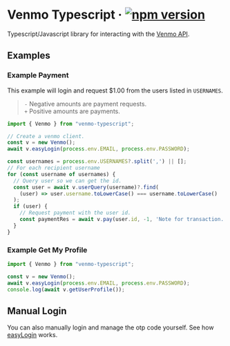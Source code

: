 # Venmo Typescript &middot; [![npm version](https://img.shields.io/npm/v/venmo-typescript.svg?style=flat)](https://www.npmjs.com/package/venmo-typescript)

Typescript/Javascript library for interacting with the [Venmo API](https://github.com/mmohades/VenmoApiDocumentation).

## Examples

### Example Payment

This example will login and request $1.00 from the users listed in `USERNAMES`.

> `-` Negative amounts are payment requests.<br>`+` Positive amounts are payments.

```typescript
import { Venmo } from "venmo-typescript";

// Create a venmo client.
const v = new Venmo();
await v.easyLogin(process.env.EMAIL, process.env.PASSWORD);

const usernames = process.env.USERNAMES?.split(',') || [];
// For each recipient username
for (const username of usernames) {
  // Query user so we can get the id.
  const user = await v.userQuery(username)?.find(
    (user) => user.username.toLowerCase() === username.toLowerCase()
  );
  if (user) {
    // Request payment with the user id.
    const paymentRes = await v.pay(user.id, -1, 'Note for transaction.', 'private');
  }
}
```

### Example Get My Profile

```typescript
import { Venmo } from "venmo-typescript";

const v = new Venmo();
await v.easyLogin(process.env.EMAIL, process.env.PASSWORD);
console.log(await v.getUserProfile());
```

## Manual Login
You can also manually login and manage the otp code yourself. See how [easyLogin](https://github.com/austenstone/venmo-typescript/blob/main/src/index.ts#L85-L118) works.
